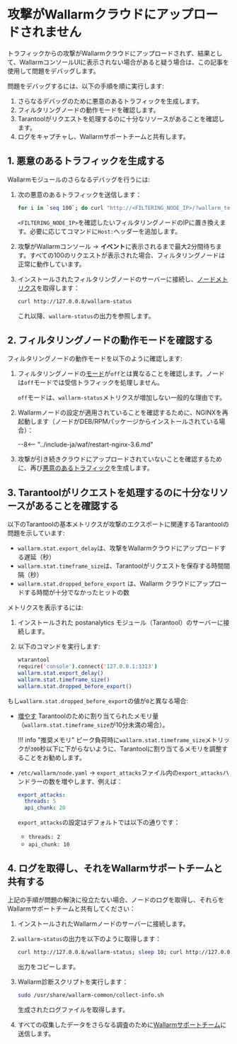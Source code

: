 # 攻撃がWallarmクラウドにアップロードされません

トラフィックからの攻撃がWallarmクラウドにアップロードされず、結果として、WallarmコンソールUIに表示されない場合があると疑う場合は、この記事を使用して問題をデバッグします。

問題をデバッグするには、以下の手順を順に実行します:

1. さらなるデバッグのために悪意のあるトラフィックを生成します。
1. フィルタリングノードの動作モードを確認します。
1. Tarantoolがリクエストを処理するのに十分なリソースがあることを確認します。
1. ログをキャプチャし、Wallarmサポートチームと共有します。

## 1. 悪意のあるトラフィックを生成する

Wallarmモジュールのさらなるデバッグを行うには:

1. 次の悪意のあるトラフィックを送信します：

    ```bash
    for i in `seq 100`; do curl "http://<FILTERING_NODE_IP>/?wallarm_test_xxxx=union+select+$i"; sleep 1; done
    ```

    `<FILTERING_NODE_IP>`を確認したいフィルタリングノードのIPに置き換えます。必要に応じてコマンドに`Host:`ヘッダーを追加します。
1. 攻撃がWallarmコンソール → **イベント**に表示されるまで最大2分間待ちます。すべての100のリクエストが表示された場合、フィルタリングノードは正常に動作しています。
1. インストールされたフィルタリングノードのサーバーに接続し、[ノードメトリクス](../admin-en/monitoring/intro.md)を取得します：

    ```bash
    curl http://127.0.0.8/wallarm-status
    ```

    これ以降、`wallarm-status`の出力を参照します。

## 2. フィルタリングノードの動作モードを確認する

フィルタリングノードの動作モードを以下のように確認します:

1. フィルタリングノードの[モード](../admin-en/configure-wallarm-mode.md)が`off`とは異なることを確認します。ノードは`off`モードでは受信トラフィックを処理しません。

    `off`モードは、`wallarm-status`メトリクスが増加しない一般的な理由です。
1. Wallarmノードの設定が適用されていることを確認するために、NGINXを再起動します（ノードがDEB/RPMパッケージからインストールされている場合）：

    --8<-- "../include-ja/waf/restart-nginx-3.6.md"
1. 攻撃が引き続きクラウドにアップロードされていないことを確認するために、再び[悪意のあるトラフィック](#1-悪意のあるトラフィックを生成する)を生成します。

## 3. Tarantoolがリクエストを処理するのに十分なリソースがあることを確認する

以下のTarantoolの基本メトリクスが攻撃のエクスポートに関連するTarantoolの問題を示しています:

* `wallarm.stat.export_delay`は、攻撃をWallarmクラウドにアップロードする遅延（秒）
* `wallarm.stat.timeframe_size`は、Tarantoolがリクエストを保存する時間間隔（秒）
* `wallarm.stat.dropped_before_export` は、Wallarm クラウドにアップロードする時間が十分でなかったヒットの数

メトリクスを表示するには:

1. インストールされた postanalytics モジュール（Tarantool）のサーバーに接続します。
1. 以下のコマンドを実行します:

    ```bash
    wtarantool
    require('console').connect('127.0.0.1:3313')
    wallarm.stat.export_delay()
    wallarm.stat.timeframe_size()
    wallarm.stat.dropped_before_export()
    ```

もし`wallarm.stat.dropped_before_export`の値が`0`と異なる場合:

* [増やす](../admin-en/configuration-guides/allocate-resources-for-node.md#tarantool) Tarantoolのために割り当てられたメモリ量（`wallarm.stat.timeframe_size`が10分未満の場合）。
    
    !!! info "推奨メモリ"
        ピーク負荷時に`wallarm.stat.timeframe_size`メトリックが`300`秒以下に下がらないように、Tarantoolに割り当てるメモリを調整することをお勧めします。

* `/etc/wallarm/node.yaml` → `export_attacks`ファイル内の`export_attacks`ハンドラーの数を増やします、例えば：

    ```yaml
    export_attacks:
      threads: 5
      api_chunk: 20
    ```

    `export_attacks`の設定はデフォルトでは以下の通りです：

    * `threads: 2`
    * `api_chunk: 10`

## 4. ログを取得し、それをWallarmサポートチームと共有する

上記の手順が問題の解決に役立たない場合、ノードのログを取得し、それらをWallarmサポートチームと共有してください：

1. インストールされたWallarmノードのサーバーに接続します。
1. `wallarm-status`の出力を以下のように取得します：

    ```bash
    curl http://127.0.0.8/wallarm-status; sleep 10; curl http://127.0.0.8/wallarm-status
    ```

    出力をコピーします。
1. Wallarm診断スクリプトを実行します：

    ```bash
    sudo /usr/share/wallarm-common/collect-info.sh
    ```

    生成されたログファイルを取得します。
1. すべての収集したデータをさらなる調査のために[Wallarmサポートチーム](mailto:support@wallarm.com)に送信します。